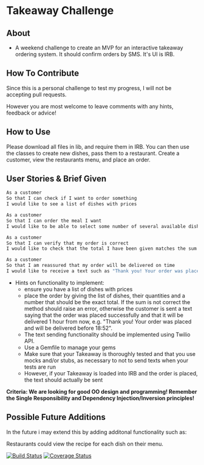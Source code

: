 Takeaway Challenge
==================

About
-------
* A weekend challenge to create an MVP for an interactive takeaway ordering system. It should confirm orders by SMS. It's UI is IRB.

How To Contribute
-------

Since this is a personal challenge to test my progress, I will not be accepting pull requests.

However you are most welcome to leave comments with any hints, feedback or advice!

How to Use
-------

Please download all files in lib, and require them in IRB. You can then use the classes to create new dishes, pass them to a restaurant. Create a customer, view the restaurants menu, and place an order.


User Stories & Brief Given
-------

```sh
As a customer
So that I can check if I want to order something
I would like to see a list of dishes with prices

As a customer
So that I can order the meal I want
I would like to be able to select some number of several available dishes

As a customer
So that I can verify that my order is correct
I would like to check that the total I have been given matches the sum of the various dishes in my order

As a customer
So that I am reassured that my order will be delivered on time
I would like to receive a text such as "Thank you! Your order was placed and will be delivered before 18:52" after I have ordered
```

* Hints on functionality to implement:
  * ensure you have a list of dishes with prices
  * place the order by giving the list of dishes, their quantities and a number that should be the exact total. If the sum is not correct the method should raise an error, otherwise the customer is sent a text saying that the order was placed successfully and that it will be delivered 1 hour from now, e.g. "Thank you! Your order was placed and will be delivered before 18:52".
  * The text sending functionality should be implemented using Twilio API.
  * Use a Gemfile to manage your gems
  * Make sure that your Takeaway is thoroughly tested and that you use mocks and/or stubs, as necessary to not to send texts when your tests are run
  * However, if your Takeaway is loaded into IRB and the order is placed, the text should actually be sent

**Criteria: We are looking for good OO design and programming! Remember the Single Responsibility and Dependency Injection/Inversion principles!**

Possible Future Additions
-------

In the future i may extend this by adding additonal functionality such as:

  Restaurants could view the recipe for each dish on their menu.


[![Build Status](https://travis-ci.org/DanBlakeman/takeaway-challenge.svg)](https://travis-ci.org/DanBlakeman/takeaway-challenge)
[![Coverage Status](https://coveralls.io/repos/DanBlakeman/takeaway-challenge/badge.svg)](https://coveralls.io/r/DanBlakeman/takeaway-challenge)
